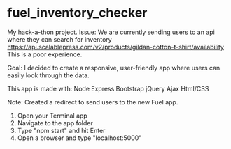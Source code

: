 # fuel_inventory_checker
My hack-a-thon project.
Issue: We are currently sending users to an api where they can search for inventory https://api.scalablepress.com/v2/products/gildan-cotton-t-shirt/availability
This is a poor experience.

Goal: I decided to create a responsive, user-friendly app where users can easily look through the data.

This app is made with:
Node
Express
Bootstrap
jQuery
Ajax
Html/CSS

Note: Created a redirect to send users to the new Fuel app.

1) Open your Terminal app
2) Navigate to the app folder
3) Type "npm start" and hit Enter
4) Open a browser and type "localhost:5000"